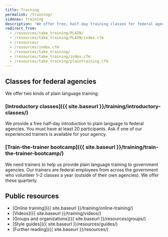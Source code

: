 ```yaml
---
title: Training
permalink: /training/
sidenav: training
description: 'We offer free, half-day training classes for federal agencies. All of our classes are based on the Federal Plain Language Guidelines and involve interactive writing exercises.'
redirect_from:
  - /resources/take_training/PLAIN/
  - /resources/take_training/PLAIN/index.cfm
  - /resources/
  - /resources/index.cfm
  - /resources/take_training/
  - /resources/take_training/index.cfm
  - /resources/take_training/plaintraining.cfm
---
```


## Classes for federal agencies

We offer two kinds of plain language training:

### [Introductory classes]({{ site.baseurl }}/training/introductory-classes/)

We provide a free half-day introduction to plain language to federal agencies. You must have at least 20 participants. Ask if one of our experienced trainers is available for your agency.

### [Train-the-trainer bootcamp]({{ site.baseurl }}/training/train-the-trainer-bootcamp/)

We need trainers to help us provide plain language training to government agencies. Our trainers are federal employees from across the government who volunteer 1–2 classes a year (outside of their own agencies). We offer these quarterly.

## Public resources

* [Online training]({{ site.baseurl }}/training/online-training/)
* [Videos]({{ site.baseurl }}/training/videos/)
* [Groups and organizations]({{ site.baseurl }}/resources/groups/)
* [Style guides]({{ site.baseurl }}/resources/guides/)
* [Further reading]({{ site.baseurl }}/resources/)
